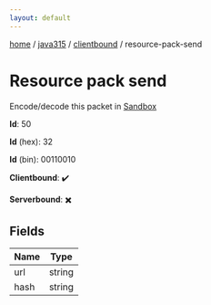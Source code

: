 ```yaml
---
layout: default
---
```


[home](/)  /  [java315](/protocol/java315)  /  [clientbound](/protocol/java315/clientbound)  /  resource-pack-send

# Resource pack send

Encode/decode this packet in [Sandbox](../../../sandbox/java315#clientbound.resource_pack_send)

**Id**: 50

**Id** (hex): 32

**Id** (bin): 00110010

**Clientbound**: ✔️

**Serverbound**: ✖️

## Fields

Name | Type
---|---
url | string
hash | string
